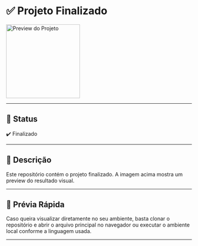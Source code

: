 # ✅ Projeto Finalizado

<img src="https://github.com/user-attachments/assets/060c37c0-1a39-4130-918b-55941a1c89a2" alt="Preview do Projeto" width="200"/>

---

## 📌 Status

✔️ Finalizado

---

## 📝 Descrição

Este repositório contém o projeto finalizado. A imagem acima mostra um preview do resultado visual.

---

## 🔗 Prévia Rápida

Caso queira visualizar diretamente no seu ambiente, basta clonar o repositório e abrir o arquivo principal no navegador ou executar o ambiente local conforme a linguagem usada.

---


